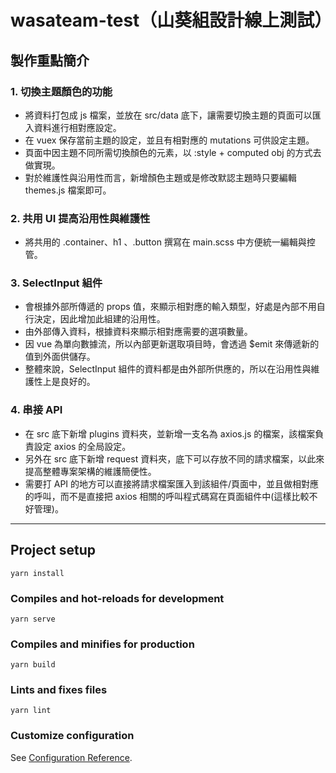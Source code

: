 # wasateam-test（山葵組設計線上測試）

## 製作重點簡介
### 1. 切換主題顏色的功能
- 將資料打包成 js 檔案，並放在 src/data 底下，讓需要切換主題的頁面可以匯入資料進行相對應設定。
- 在 vuex 保存當前主題的設定，並且有相對應的 mutations 可供設定主題。
- 頁面中因主題不同所需切換顏色的元素，以 :style + computed obj 的方式去做實現。
- 對於維護性與沿用性而言，新增顏色主題或是修改默認主題時只要編輯 themes.js 檔案即可。

### 2. 共用 UI 提高沿用性與維護性 
- 將共用的 .container、h1 、.button 撰寫在 main.scss 中方便統一編輯與控管。

### 3. SelectInput 組件
- 會根據外部所傳遞的 props 值，來顯示相對應的輸入類型，好處是內部不用自行決定，因此增加此組建的沿用性。
- 由外部傳入資料，根據資料來顯示相對應需要的選項數量。
- 因 vue 為單向數據流，所以內部更新選取項目時，會透過 $emit 來傳遞新的值到外面供儲存。
- 整體來說，SelectInput 組件的資料都是由外部所供應的，所以在沿用性與維護性上是良好的。

### 4. 串接 API
- 在 src 底下新增 plugins 資料夾，並新增一支名為 axios.js 的檔案，該檔案負責設定 axios 的全局設定。
- 另外在 src 底下新增 request 資料夾，底下可以存放不同的請求檔案，以此來提高整體專案架構的維護簡便性。
- 需要打 API 的地方可以直接將請求檔案匯入到該組件/頁面中，並且做相對應的呼叫，而不是直接把 axios 相關的呼叫程式碼寫在頁面組件中(這樣比較不好管理)。

---

## Project setup

```
yarn install
```

### Compiles and hot-reloads for development

```
yarn serve
```

### Compiles and minifies for production

```
yarn build
```

### Lints and fixes files

```
yarn lint
```

### Customize configuration

See [Configuration Reference](https://cli.vuejs.org/config/).
